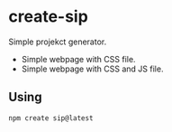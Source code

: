 # create-sip

Simple projekct generator.

* Simple webpage with CSS file.
* Simple webpage with CSS and JS file.

## Using

```bash
npm create sip@latest
```
